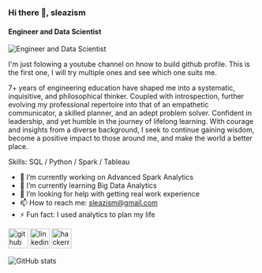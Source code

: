 ### Hi there 👋, sleazism
#### Engineer and Data Scientist
![Engineer and Data Scientist]([https://media.licdn.com/dms/image/C5616AQFUd0yqgVxMDA/profile-displaybackgroundimage-shrink_350_1400/0/1660174666276?e=1712793600&v=beta&t=ThAuNm8BYpUAFeAsEUrB-lRKSHiXu77Y1z3t6_7TQKo](https://github.com/sleazism/sleazism01/blob/main/Artillery%20lvl%2070%20skill%20build.png))

I'm just folowing a youtube channel on hnow to build github profile. This is the first one, I will try multiple ones and see which one suits me. 

7+ years of engineering education have shaped me into a systematic, inquisitive, and philosophical thinker. Coupled with introspection, further evolving my professional repertoire into that of an empathetic communicator, a skilled planner, and an adept problem solver. Confident in leadership, and yet humble in the journey of lifelong learning. With courage and insights from a diverse background, I seek to continue gaining wisdom, become a positive impact to those around me, and make the world a better place.

Skills: SQL / Python / Spark / Tableau

- 🔭 I’m currently working on Advanced Spark Analytics 
- 🌱 I’m currently learning Big Data Analytics 
- 🤔 I’m looking for help with getting real work experience 
- 📫 How to reach me: sleazism@gmail.com 
- ⚡ Fun fact: I used analytics to plan my life 


[<img src='https://cdn.jsdelivr.net/npm/simple-icons@3.0.1/icons/github.svg' alt='github' height='40'>](https://github.com/sleazism)  [<img src='https://cdn.jsdelivr.net/npm/simple-icons@3.0.1/icons/linkedin.svg' alt='linkedin' height='40'>](https://www.linkedin.com/in/ben-tan-88940a182//)  [<img src='https://cdn.jsdelivr.net/npm/simple-icons@3.0.1/icons/hackerrank.svg' alt='hackerrank' height='40'>](https://www.hackerrank.com/profile/sleazism)  

![GitHub stats](https://github-readme-stats.vercel.app/api?username=sleazism&show_icons=true)  

